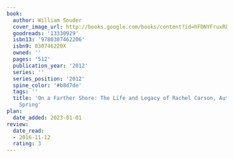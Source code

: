 ```yaml
---
book:
  author: William Souder
  cover_image_url: http://books.google.com/books/content?id=hFDNYFruxRkC&printsec=frontcover&img=1&zoom=1&edge=curl&source=gbs_api
  goodreads: '13330929'
  isbn13: '9780307462206'
  isbn9: 030746220X
  owned: ''
  pages: '512'
  publication_year: '2012'
  series: ''
  series_position: '2012'
  spine_color: '#b8d7de'
  tags: ''
  title: 'On a Farther Shore: The Life and Legacy of Rachel Carson, Author of Silent
    Spring'
plan:
  date_added: 2023-01-01
review:
  date_read:
  - 2016-11-12
  rating: 3
---
```

